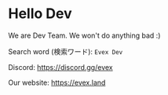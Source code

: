 # Hello Dev

We are Dev Team.
We won't do anything bad :)

Search word (検索ワード): `Evex Dev`

Discord: https://discord.gg/evex

Our website: https://evex.land
